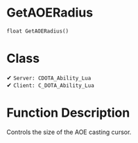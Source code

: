 # GetAOERadius
```
float GetAOERadius()
```
# Class
✔ `Server: CDOTA_Ability_Lua`  
✔ `Client: C_DOTA_Ability_Lua`  

# Function Description
Controls the size of the AOE casting cursor.
